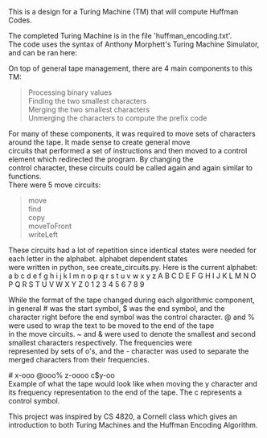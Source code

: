 This is a design for a Turing Machine (TM) that will compute Huffman Codes.  

The completed Turing Machine is in the file 'huffman_encoding.txt'.  
The code uses the syntax of Anthony Morphett's Turing Machine Simulator, and can be ran here:  

On top of general tape management, there are 4 main components to this TM:  
>  Processing binary values  
  Finding the two smallest characters  
  Merging the two smallest characters  
  Unmerging the characters to compute the prefix code  

For many of these components, it was required to move sets of characters around the tape. It made sense to create general move  
circuits that performed a set of instructions and then moved to a control element which redirected the program. By changing the   
control character, these circuits could be called again and again similar to functions.  
There were 5 move circuits:  
>  move  
>  find  
  copy  
  moveToFront  
  writeLeft  
  
These circuits had a lot of repetition since identical states were needed for each letter in the alphabet. alphabet dependent states  
were written in python, see create_circuits.py. Here is the current alphabet:  
a b c d e f g h i j k l m n o p q r s t u v w x y z A B C D E F G H I J K L M N O P Q R S T U V W X Y Z 0 1 2 3 4 5 6 7 8 9  
  
While the format of the tape changed during each algorithmic component, in general \# was the start symbol, $ was the end symbol, and the   
character right before the end symbol was the control character. @ and % were used to wrap the text to be moved to the end of the tape   
in the move circuits. ~ and & were used to denote the smallest and second smallest characters respectively. The frequencies were    
represented by sets of o's, and the - character was used to separate the merged characters from their frequencies.  

\#   x-ooo     @ooo% z-oooo c$y-oo  
Example of what the tape would look like when moving the y character and its frequency representation to the end of the tape. The c represents a control symbol.  
  
This project was inspired by CS 4820, a Cornell class which gives an introduction to both Turing Machines and the Huffman Encoding Algorithm.  
